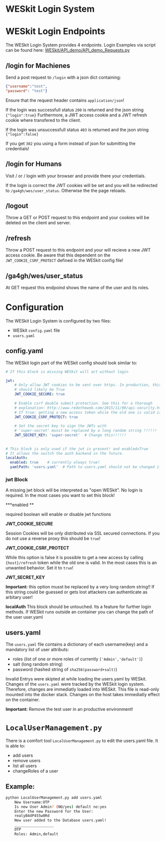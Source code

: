 # **WESkit Login System**

# WESkit Login Endpoints

The WESkit Login System provides 4 endpoints. Login Examples via script can be found here: [WESkit/API_demo/API_demo_Requests.py](../../API_demo/API_demo_Requests.py)

## /login for Machienes
Send a post request to `/login` with a json dict containing:
```json
{"username":"test",
"password": "test"}
```
Ensure that the request header contains `application/json`!

If the login was successfull status `200` is returned and the json string `{"login":true}`
Furthermore, a JWT access cookie and a JWT refresh cookie where transfered to the client.

If the login was unsuccessfull status `403` is returned and the json string `{"login":false}`

If you get `302` you using a form instead of json for submitting the credentials!

## /login for Humans
Visit / or / login with your browser and provide there your credentials.

If the login is correct the JWT cookies will be set and you will be redirected to `/ga4gh/wes/user_status`.
Otherwise the the page reloads.

## /logout
Throw a GET or POST request to this endpoint and your cookies will be deleted on the client and server.

## /refresh

Throw a POST request to this endpoint and your will recieve a new JWT access cookie. Be aware that this dependent on the `JWT_COOKIE_CSRF_PROTECT` defined in the WESkit config file!

## /ga4gh/wes/user_status
At GET request this endpoind shows the name of the user and its roles.

# Configuration
The WESkit Login System is configured by two files:
* WESkit `config.yaml` file
* `users.yaml`

## config.yaml
The WESkit login part of the WESkit config should look similar to:
```yaml
# If this block is missing WESkit will act without login

jwt:
    # Only allow JWT cookies to be sent over https. In production, this
    # should likely be True
    JWT_COOKIE_SECURE: true
    
    # Enable csrf double submit protection. See this for a thorough
    # explanation: http://www.redotheweb.com/2015/11/09/api-security.html
    # If true: getting a new access token while the old one is valid is blocked.
    JWT_COOKIE_CSRF_PROTECT: true
    
    # Set the secret key to sign the JWTs with
    # 'super-secret' musst be replaced by a long random string !!!!!!
    JWT_SECRET_KEY: 'super-secret'  # Change this!!!!!!
    
    
# This block is only used if the jwt is present! and enabled=True
# It allows the switch the auth backend in the future.
localAuth:
  enabled: true    # currently always true!
  yamlPath: 'users.yaml'  # Path to users.yaml should not be changed if `docker stack` is used!
```
### jwt Block
A missing jwt block will be interpreted as "open WESkit". No login is required. In the most cases you want to set this block!

***enabled **

required boolean will enable or disable jwt functions

**JWT_COOKIE_SECURE**

Session Cookies will be only distributed via SSL secured connections. If you do not use a reverse proxy this should be `true`!

**JWT_COOKIE_CSRF_PROTECT**

While this option is false it is possible to get a new access by calling `{host}/refresh` token while the old one is valid. In the most cases this is an unwanted behavior. Set it to `true`!

**JWT_SECRET_KEY**

**Important:** this option musst be replaced by a very long random string!!  If this string could be guessed or gets lost attackers can authenticate as arbitary user! 

**localAuth**
This block should be untouched. Its a feature for further login methods. If WESkit runs outside an container you can change the path of the user user.yaml

## users.yaml
The `users.yaml` file contains a dictionary of each username(key) and a mandatory list of user attributs:
* roles (list of one or more roles of currently `['Admin','default']`)
* salt (long random string)
* password (hashed string of `sha256(password+salt)`)

Invalid Entrys were skipted at while loading the users.yaml by WESkit.
Changes of the `users.yaml` were tracked by the WESkit login system. Therefore, changes are immediatly loaded into WESkit. This file is read-only mounted into the docker stack. Changes on the host takes immediatly effect on the container.

**Important:** Remove the test user in an productive environment!

 


# `LocalUserManagement.py`
There is a comfort tool `LocalUserManagement.py` to edit the users.yaml file. It is able to:
* add users
* remove users
* list all users
* changeRoles of a user

## Example:

```bash
python LocalUserManagement.py add users.yaml
    New Username:OTP
    Is new User Admin? (NO/yes) default no:yes
    Enter the new Password for the User:
    realyB4dP455w0Rd
    New user added to the Database users.yaml!
    __________________
    OTP
    Roles: Admin,default
```

